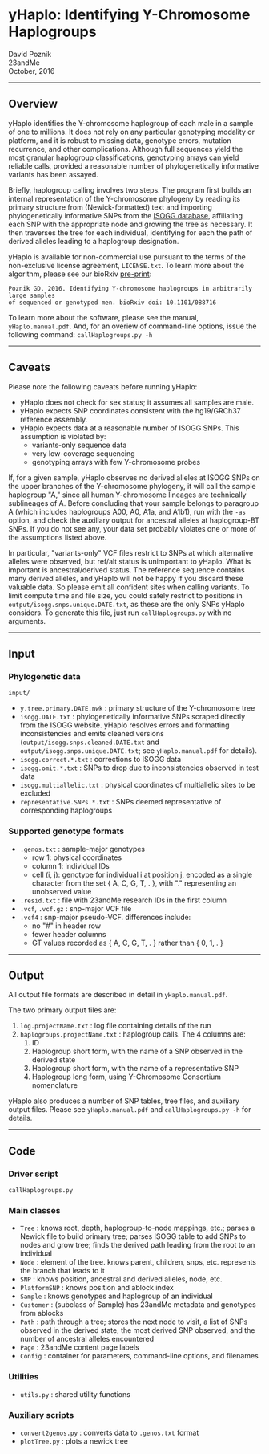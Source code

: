# yHaplo: Identifying Y-Chromosome Haplogroups

David Poznik  
23andMe  
October, 2016

--------------------------------------------------------------------------------
## Overview

yHaplo identifies the Y-chromosome haplogroup of each male in a sample of one to 
millions. It does not rely on any particular genotyping modality or platform, and it is 
robust to missing data, genotype errors, mutation recurrence, and other complications. 
Although full sequences yield the most granular haplogroup classifications, genotyping 
arrays can yield reliable calls, provided a reasonable number of phylogenetically 
informative variants has been assayed. 

Briefly, haplogroup calling involves two steps. The program first builds an internal 
representation of the Y-chromosome phylogeny by reading its primary structure from 
(Newick-formatted) text and importing phylogenetically informative SNPs from the 
[ISOGG database](http://isogg.org/tree/ISOGG_YDNA_SNP_Index.html), affiliating each 
SNP with the appropriate node and growing the tree as necessary. It then traverses the 
tree for each individual, identifying for each the path of derived alleles leading to 
a haplogroup designation.

yHaplo is available for non-commercial use pursuant to the terms of the non-exclusive 
license agreement, `LICENSE.txt`. To learn more about the algorithm, please see our 
bioRxiv [pre-print](http://biorxiv.org/content/early/2016/11/19/088716):

    Poznik GD. 2016. Identifying Y-chromosome haplogroups in arbitrarily large samples 
    of sequenced or genotyped men. bioRxiv doi: 10.1101/088716

To learn more about the software, please see the manual, `yHaplo.manual.pdf`. 
And, for an overiew of command-line options, issue the following command: `callHaplogroups.py -h`


--------------------------------------------------------------------------------
## Caveats

Please note the following caveats before running yHaplo:

* yHaplo does not check for sex status; it assumes all samples are male.
* yHaplo expects SNP coordinates consistent with the hg19/GRCh37 reference assembly.
* yHaplo expects data at a reasonable number of ISOGG SNPs. This assumption is violated by:
  * variants-only sequence data
  * very low-coverage sequencing
  * genotyping arrays with few Y-chromosome probes


If, for a given sample, yHaplo observes no derived alleles at ISOGG SNPs on the upper 
branches of the Y-chromosome phylogeny, it will call the sample haplogroup "A," 
since all human Y-chromosome lineages are technically sublineages of A. 
Before concluding that your sample belongs to paragroup A (which 
includes haplogroups A00, A0, A1a, and A1b1), run with the `-as` option, and check the 
auxiliary output for ancestral alleles at haplogroup-BT SNPs. If you do not see any, 
your data set probably violates one or more of the assumptions listed above.

In particular, "variants-only" VCF files restrict to SNPs at which alternative alleles 
were observed, but ref/alt status is unimportant to yHaplo. What is important is 
ancestral/derived status. The reference sequence contains many derived alleles, 
and yHaplo will not be happy if you discard these valuable data. So please emit all 
confident sites when calling variants. To limit compute time and file size, you could 
safely restrict to positions in `output/isogg.snps.unique.DATE.txt`, as these are the 
only SNPs yHaplo considers. To generate this file, just run `callHaplogroups.py` 
with no arguments.


--------------------------------------------------------------------------------
## Input

### Phylogenetic data

`input/`

* `y.tree.primary.DATE.nwk` : primary structure of the Y-chromosome tree
* `isogg.DATE.txt` : phylogenetically informative SNPs scraped directly from the ISOGG website. 
yHaplo resolves errors and formatting inconsistencies and emits cleaned versions 
(`output/isogg.snps.cleaned.DATE.txt` and `output/isogg.snps.unique.DATE.txt`; 
see `yHaplo.manual.pdf` for details).
* `isogg.correct.*.txt` : corrections to ISOGG data
* `isogg.omit.*.txt` : SNPs to drop due to inconsistencies observed in test data
* `isogg.multiallelic.txt` : physical coordinates of multiallelic sites to be excluded
* `representative.SNPs.*.txt` : SNPs deemed representative of corresponding haplogroups


### Supported genotype formats

* `.genos.txt`    : sample-major genotypes  
    * row 1: physical coordinates  
    * column 1: individual IDs
    * cell (i, j): genotype for individual i at position j, encoded as a single character 
from the set { A, C, G, T, . }, with "." representing an unobserved value
* `.resid.txt`    : file with 23andMe research IDs in the first column
* `.vcf`, `.vcf.gz` : snp-major VCF file
* `.vcf4`         : snp-major pseudo-VCF. differences include:
    * no "#" in header row
    * fewer header columns
    * GT values recorded as { A, C, G, T, . } rather than { 0, 1, . }


--------------------------------------------------------------------------------
## Output

All output file formats are described in detail in `yHaplo.manual.pdf`.

The two primary output files are:

1. `log.projectName.txt` : log file containing details of the run
2. `haplogroups.projectName.txt` : haplogroup calls. The 4 columns are:
    1. ID
    2. Haplogroup short form, with the name of a SNP observed in the derived state
    3. Haplogroup short form, with the name of a representative SNP
    4. Haplogroup long form, using Y-Chromosome Consortium nomenclature

yHaplo also produces a number of SNP tables, tree files, and auxiliary output files. 
Please see `yHaplo.manual.pdf` and `callHaplogroups.py -h` for details.


--------------------------------------------------------------------------------
## Code

### Driver script

`callHaplogroups.py`

### Main classes

* `Tree`         : knows root, depth, haplogroup-to-node mappings, etc.;
                     parses a Newick file to build primary tree;
                     parses ISOGG table to add SNPs to nodes and grow tree;
                     finds the derived path leading from the root to an individual
* `Node`         : element of the tree. knows parent, children, snps, etc.
                    represents the branch that leads to it
* `SNP`          : knows position, ancestral and derived alleles, node, etc.
* `PlatformSNP` : knows position and ablock index 
* `Sample`       : knows genotypes and haplogroup of an individual 
* `Customer`     : (subclass of Sample) has 23andMe metadata and genotypes from ablocks
* `Path`         : path through a tree; stores the next node to visit, a list of SNPs 
                    observed in the derived state, the most derived SNP observed, 
                    and the number of ancestral alleles encountered
* `Page`         : 23andMe content page labels
* `Config`       : container for parameters, command-line options, and filenames

### Utilities

* `utils.py`    : shared utility functions

### Auxiliary scripts

* `convert2genos.py` : converts data to `.genos.txt` format
* `plotTree.py`       : plots a newick tree
